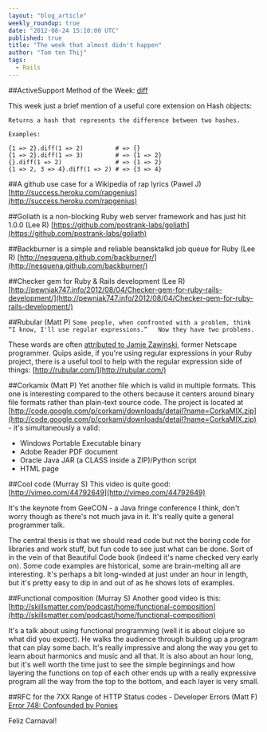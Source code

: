 ```yaml
---
layout: "blog_article"
weekly_roundup: true
date: "2012-08-24 15:10:00 UTC"
published: true
title: "The week that almost didn't happen"
author: "Tom ten Thij"
tags:
  - Rails
---
```


##ActiveSupport Method of the Week: [diff](http://api.rubyonrails.org/classes/Hash.html#method-i-diff)

This week just a brief mention of a useful core extension on Hash objects:

    Returns a hash that represents the difference between two hashes.

    Examples:

    {1 => 2}.diff(1 => 2)         # => {}
    {1 => 2}.diff(1 => 3)         # => {1 => 2}
    {}.diff(1 => 2)               # => {1 => 2}
    {1 => 2, 3 => 4}.diff(1 => 2) # => {3 => 4}


##A github use case for a Wikipedia of rap lyrics (Pawel J)
[http://success.heroku.com/rapgenius](http://success.heroku.com/rapgenius)

##Goliath is a non-blocking Ruby web server framework and has just hit 1.0.0 (Lee R)
[https://github.com/postrank-labs/goliath](https://github.com/postrank-labs/goliath)

##Backburner is a simple and reliable beansktalkd job queue for Ruby (Lee R)
[http://nesquena.github.com/backburner/](http://nesquena.github.com/backburner/)

##Checker gem for Ruby & Rails development (Lee R)
[http://pewniak747.info/2012/08/04/Checker-gem-for-ruby-rails-development/](http://pewniak747.info/2012/08/04/Checker-gem-for-ruby-rails-development/)

##Rubular (Matt P)
`Some people, when confronted with a problem, think
“I know, I'll use regular expressions.”   Now they have two problems.`

These words are often [attributed to Jamie Zawinski](http://regex.info/blog/2006-09-15/247), former Netscape programmer. Quips aside, if you're using regular expressions in your Ruby project, there is a useful tool to help with the regular expression side of things:
[http://rubular.com/](http://rubular.com/)

##Corkamix (Matt P)
Yet another file which is valid in multiple formats. This one is interesting compared to the others because it centers around binary file formats rather than plain-text source code. The project is located at
[http://code.google.com/p/corkami/downloads/detail?name=CorkaMIX.zip](http://code.google.com/p/corkami/downloads/detail?name=CorkaMIX.zip)  - it's simultaneously a valid:
 * Windows Portable Executable binary
 * Adobe Reader PDF document
 * Oracle Java JAR (a CLASS inside a ZIP)/Python script
 * HTML page

##Cool code (Murray S)
This video is quite good: [http://vimeo.com/44792649](http://vimeo.com/44792649)

It's the keynote from GeeCON - a Java fringe conference I think, don't worry though as there's not much java in it.  It's really quite a general programmer talk.

The central thesis is that we should read code but not the boring code for libraries and work stuff, but fun code to see just what can be done.  Sort of in the vein of that Beautiful Code book (indeed it's name checked very early on).  Some code examples are historical, some are brain-melting all are interesting.  It's perhaps a bit long-winded at just under an hour in length, but it's pretty easy to dip in and out of as he shows lots of examples.

##Functional composition (Murray S)
Another good video is this: [http://skillsmatter.com/podcast/home/functional-composition](http://skillsmatter.com/podcast/home/functional-composition)

It's a talk about using functional programming (well it is about clojure so what did you expect).  He walks the audience through building up a program that can play some bach.  It's really impressive and along the way you get to learn about harmonics and music and all that.  It is also about an hour long, but it's well worth the time just to see the simple beginnings and how layering the functions on top of each other ends up with a really expressive program all the way from the top to the bottom, and each layer is very small.

##RFC for the 7XX Range of HTTP Status codes - Developer Errors (Matt F)
[Error 748: Confounded by Ponies](https://github.com/joho/7XX-rfc/)

Feliz Carnaval!
